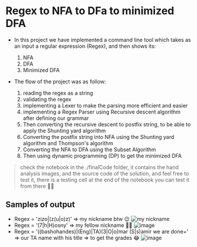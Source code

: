 # Regex to NFA to DFa to minimized DFA

* In this project we have implemented a command line tool which takes as an input a regular expression (Regex), and then shows its:
  1. NFA
  2. DFA
  3. Minimized DFA

* The flow of the project was as follow:
    1. reading the regex as a string
    2. validating the regex
    3. implementing a Lexer to make the parsing more efficient and easier
    4. implementing a Regex Parser using Recursive descent algorithm after defining our grammar
    5. Then converting the recursive descent to postfix string, to be able to apply the Shunting yard algorithm 
    6. Converting the postfix string into NFA using the Shunting yard algorithm and Thompson's algorithm
    7. Converting the NFA to DFA using the Subset Algorithm
    8. Then using dynamic programming (DP) to get the minimized DFA

> check the notebook in the ./finalCode folder, it contains the hand analysis images, and the source code of the solution, and feel free to test it, there is a testing cell at the end of the notebook you can test it from there 🫡💓

## Samples of output
* Regex = 'zizo|(z(u|o)z)' => my nickname btw 😉
  ![my nickname](https://github.com/abdelazizSalah/RegExp_NFA_DFA_DFAMinimization/assets/71516308/0f32bff0-2b29-4487-add9-0d362ed8cbe0)
* Regex = '(7|h|H)osny' => my fellow nickname 💓🫡
  ![image](https://github.com/abdelazizSalah/RegExp_NFA_DFA_DFAMinimization/assets/71516308/907aaf38-7dca-4b14-9701-6ed2ae49cd1c)
* Regex = '((bashohandes)|(Eng)|TA)(3|O|o)mar (S|s)amir we are done+' => our TA name with his title => to get the grades 😂
  ![image](https://github.com/abdelazizSalah/RegExp_NFA_DFA_DFAMinimization/assets/71516308/ec48b9fc-9769-4c31-aa2a-40a240c95356)


  

